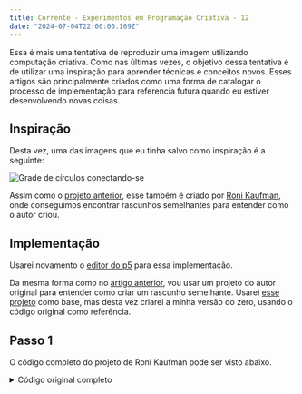 ```yaml
---
title: Corrente - Experimentos em Programação Criativa - 12
date: "2024-07-04T22:00:00.169Z"
---
```


Essa é mais uma tentativa de reproduzir uma imagem utilizando computação criativa. Como nas últimas vezes, o objetivo dessa tentativa é de utilizar uma inspiração para aprender técnicas e conceitos novos. Esses artigos são principalmente criados como uma forma de catalogar o processo de implementação para referencia futura quando eu estiver desenvolvendo novas coisas.

## Inspiração

Desta vez, uma das imagens que eu tinha salvo como inspiração é a seguinte:

![Grade de círculos conectando-se](/images/creative-coding/part-12/cc-1.png)

Assim como o [projeto anterior](https://cgreinhold.dev/2024/06/20/creative-coding-experiments-11/), esse também é criado por [Roni Kaufman](https://openprocessing.org/user/184331), onde conseguimos encontrar rascunhos semelhantes para entender como o autor criou.

## Implementação

Usarei novamento o [editor do p5](https://editor.p5js.org) para essa implementação.

Da mesma forma como no [artigo anterior](https://cgreinhold.dev/2024/06/20/creative-coding-experiments-11/), vou usar um projeto do autor original para entender como criar um rascunho semelhante. Usarei [esse projeto](https://openprocessing.org/sketch/1942847?hidden=true) como base, mas desta vez criarei a minha versão do zero, usando o código original como referência.

## Passo 1

O código completo do projeto de Roni Kaufman pode ser visto abaixo.

<details>
  <summary>
    Código original completo
  </summary>
  <p>
    ```js
let N;
let s, margin = 1.5;

let detail = 25;

let palette1, palette2;

function setup() {
  createCanvas(500, 500, WEBGL);
  N = random([4, 6, 8]);
  s = width/(N+2*margin);
  margin *= s;
  noStroke();
  noLoop();
}

function draw() {
  translate(-width/2, -height/2);
  
  palette1 = ["#abcd5e", "#14976b", "#2b67af", "#62b6de", "#f589a3", "#ef562f", "#fc8405", "#f9d531"];
  palette2 = shuffle(["#050505", "#fffbe6"]);
  
	let backCol = random([0, 1]);
  background(palette2[backCol]);
  
  for (let i = 0; i <= N; i++) {
    let x = i*s+margin;
    for (let j = 0; j <= N; j++) {
      let y = j*s+margin;
      fill(palette2[(i+j)%2]);
      ellipse(x, y, s, s, detail*4);
    }
  }
  
  for (let i = 0; i < N; i++) {
    for (let j = 0; j < N; j++) {
      makeTile(i, j);
    }
  }
  
  for (let i = 0; i <= N; i++) {
    let x = i*s+margin;
    for (let j = 0; j <= N; j++) {
      let y = j*s+margin;
			if ((i+j)%2 == backCol) fill(random(palette1));
			else fill(palette2[1-(i+j)%2]);
      ellipse(x, y, s/2, s/2, detail*4);
    }
  }
}

function makeTile(i, j) {
  let x = i*s+margin;
  let y = j*s+margin;
  if (random() < 1/2) {
    fill(random(palette1));
    square(x, y, s);
    fill(palette2[(i+j)%2]);
    arc(x, y, s, s, 0, PI/2, PIE, detail);
    arc(x+s, y+s, s, s, PI, 3*PI/2, PIE, detail);
    fill(palette2[1-(i+j)%2]);
    arc(x+s, y, s, s, PI/2, PI, PIE, detail);
    arc(x, y+s, s, s, 3*PI/2, TAU, PIE, detail);
  } else {
    if (random() < 1/2) {
      fill(palette2[1-(i+j)%2]);
      square(x, y, s);
      fill(palette2[(i+j)%2]);
      arc(x, y, s, s, 0, PI/2, PIE, detail);
      arc(x+s, y+s, s, s, PI, 3*PI/2, PIE, detail);
    } else {
      fill(palette2[(i+j)%2]);
      square(x, y, s);
      fill(palette2[1-(i+j)%2]);
      arc(x+s, y, s, s, PI/2, PI, PIE, detail);
      arc(x, y+s, s, s, 3*PI/2, TAU, PIE, detail);
    }
  }
}
```
  </p>
</details>

O resultado é o seguinte:

![Grade de círculos conectando-se](/images/creative-coding/part-12/cc-2.png)

Analisando o código, conseguimos ver que ele consiste principalmente de 3 loops. O primeiro gera os grandes círculos do grid, o segundo gera as conexões entre os grandes círculos, e o terceiro os pequenos círculos coloridos.

Começamos então criando a paleta de cores e definindo as propriedades do grid. Vamos usar o código original como base e criar a paleta dos pontos, do plano de fundo, quantidade de pontos, tamanho e margem.

```js
const dotsPallete = ["#abcd5e", "#14976b", "#2b67af", "#62b6de", "#f589a3", "#ef562f", "#fc8405", "#f9d531"]
const backgroundPallete = ["#050505", "#fffbe6"]

let dotCount = 4
let dotSize = 10
let margin = 1.5

function setup() {
  createCanvas(500, 500)
  
  dotCount = random([4, 6, 8])
  dotSize = width/(dotCount+2*margin)
  margin *= dotSize
  
  noLoop()
  noStroke()
}
```

Para a função de desenho, vamos definir a cor do plano de fundo aleatóriamente e os pequenos pontos coloridos.

```js
function draw() {
  const backgroundColor = random([0, 1])
  background(backgroundPallete[backgroundColor])
  
  // Loop para pontos coloridos
  for (let i = 0; i <= dotCount; i++) {
    const x = i * dotSize + margin
    for (let j = 0; j <= dotCount; j++) {
      const y = j * dotSize + margin
      fill(random(dotsPallete))
      ellipse(x, y, dotSize / 2)
    }
  }
}
```

Esse é o nosso resultado:

![Tela escura com grade de pontos coloridos](/images/creative-coding/part-12/cc-3.png)

## Passo 2

Na sequência, vamos adicionas os grandes círculos. Esse será um loop semelhante ao anterios, mas que irá adicionar os círculos intercalados entre um e outro. Isso precisa ser feito antes dos pequenos círculos. As cores também serão opostas ao do plano de fundo.

```js
...

function draw() {
  ...

  // Loop para grandes círculos
  for (let i = 0; i <= dotCount; i++) {
    const x = i * dotSize + margin
    for (let j = 0; j <= dotCount; j++) {
      const y = j * dotSize + margin
      fill(backgroundPallete[(i+j)%2])
      ellipse(x, y, dotSize)
    }
  }
  
  ...
}
```

![Tela escura com grade de pontos coloridos](/images/creative-coding/part-12/cc-4.png)

Vamos também ajustar os pontos dentro dos grandes círculos para serem da mesma cor do plano de fundo

```js
function draw() {
  ...
  
  // Loop para pontos coloridos
  for (let i = 0; i <= dotCount; i++) {
    const x = i * dotSize + margin
    for (let j = 0; j <= dotCount; j++) {
      const y = j * dotSize + margin
      if((i+j)%2 !== backgroundColor) fill(backgroundPallete[1-(i+j)%2])
      else fill(random(dotsPallete))
      ellipse(x, y, dotSize / 2)
    }
  }
}

```

![Tela escura com grade de pontos coloridos](/images/creative-coding/part-12/cc-5.png)

## Passo 3

Por fim, vamos fazer o loop que adicionar os conectores entre os grandes círculos. Para isso vamos adicionar quadrados entre os pequenos círculos. Esses quadrados serão da cor do correspondente círculo grande, e 2 arcos serão adicionados nos cantos, dando a impressão de que os grandes círculos se conectam.

```js
function draw() {
  ...

  // Loop para os conectores
  for (let i = 0; i < dotCount; i++) {
    const x = i * dotSize + margin
    for (let j = 0; j < dotCount; j++) {
      const y = j * dotSize + margin
      drawConectors(i, j)
    }
  }

  ...
}

function drawConectors(i, j) {
  let x = i * dotSize + margin
  let y = j * dotSize + margin

  fill(backgroundPallete[1-(i+j)%2])
  square(x, y, dotSize)  
  fill(backgroundPallete[(i+j)%2])
  arc(x, y, dotSize, dotSize, 0, PI/2, PIE)
  arc(x+dotSize, y+dotSize, dotSize, dotSize, PI, 3*PI/2, PIE)    
}
```

![Tela com grade de pontos coloridos conectados diagonalmente](/images/creative-coding/part-12/cc-6.png)

Como podemos ver, com isso os pontos serão conectados sempre diagonalmente. Vamos adicionar algumas aleatoriedades para não adicionar os conectores em todas as posições, e inverter a direção em alguns casos

```js
function drawConectors(i, j) {
  let x = i * dotSize + margin
  let y = j * dotSize + margin
  
  if (random(1) > 0.8) return
    
  if (random([0, 1])) {
    fill(backgroundPallete[1-(i+j)%2])
    square(x, y, dotSize)  
    fill(backgroundPallete[(i+j)%2])
    arc(x, y, dotSize, dotSize, 0, PI/2, PIE)
    arc(x+dotSize, y+dotSize, dotSize, dotSize, PI, 3*PI/2, PIE)    
  } else {
    fill(backgroundPallete[(i+j)%2])
    square(x, y, dotSize)  
    fill(backgroundPallete[1-(i+j)%2])
    arc(x+dotSize, y, dotSize, dotSize, PI/2, PI, PIE)
    arc(x, y+dotSize, dotSize, dotSize, 3*PI/2, TAU, PIE)
  }
}
```

![Tela com grade de pontos coloridos conectados diagonalmente](/images/creative-coding/part-12/cc-7.png)


## Próximos passos

Há ainda alguns passos para atingir o resultado do original, mas para não manter o artigo muito longo finalizamos por aqui.
Algumas das alterações para ficar mais parecido com o original seriam alterar alguns conectores para serem coloridos, além de a deformação dos conectores serem mais finas.
Outra correção seria eliminar as linhas dos quadrados que aparecem quando o a tela é renderizada. Podemos ver que o autor original utiliza o modo WEBGL do p5.js para resolver esse problema.

<details>
  <summary>
    Código completo
  </summary>
  <p>
    ```js
const dotsPallete = ["#abcd5e", "#14976b", "#2b67af", "#62b6de", "#f589a3", "#ef562f", "#fc8405", "#f9d531"]
const backgroundPallete = ["#050505", "#fffbe6"]

let dotCount = 4
let dotSize = 10
let margin = 1.5

function setup() {
  createCanvas(500, 500)
  
  dotCount = random([4, 6, 8])
  dotSize = width/(dotCount+2*margin)
  margin *= dotSize
  
  noLoop()
  noStroke()
}

function draw() {
  const backgroundColor = random([0, 1])
  background(backgroundPallete[backgroundColor])
  
  for (let i = 0; i <= dotCount; i++) {
    const x = i * dotSize + margin
    for (let j = 0; j <= dotCount; j++) {
      const y = j * dotSize + margin
      fill(backgroundPallete[(i+j)%2])
      ellipse(x, y, dotSize)
    }
  }
  
  for (let i = 0; i < dotCount; i++) {
    const x = i * dotSize + margin
    for (let j = 0; j < dotCount; j++) {
      const y = j * dotSize + margin
      drawConectors(i, j)
    }
  }
  
  for (let i = 0; i <= dotCount; i++) {
    const x = i * dotSize + margin
    for (let j = 0; j <= dotCount; j++) {
      const y = j * dotSize + margin
      if((i+j)%2 !== backgroundColor) fill(backgroundPallete[1-(i+j)%2])
      else fill(random(dotsPallete))
      ellipse(x, y, dotSize / 2)
    }
  }
}

function drawConectors(i, j) {
  let x = i * dotSize + margin
  let y = j * dotSize + margin
  
  if (random(1) > 0.8) return
    
  if (random([0, 1])) {
    fill(backgroundPallete[1-(i+j)%2])
    square(x, y, dotSize)  
    fill(backgroundPallete[(i+j)%2])
    arc(x, y, dotSize, dotSize, 0, PI/2, PIE)
    arc(x+dotSize, y+dotSize, dotSize, dotSize, PI, 3*PI/2, PIE)    
  } else {
    fill(backgroundPallete[(i+j)%2])
    square(x, y, dotSize)  
    fill(backgroundPallete[1-(i+j)%2])
    arc(x+dotSize, y, dotSize, dotSize, PI/2, PI, PIE)
    arc(x, y+dotSize, dotSize, dotSize, 3*PI/2, TAU, PIE)
  }
}
```
  </p>
</details>

